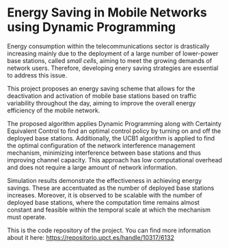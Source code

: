 # Energy Saving in Mobile Networks using Dynamic Programming

Energy consumption within the telecommunications sector is drastically increasing mainly due to the deployment of a large number of lower-power base stations, called *small cells*, aiming to meet the growing demands of network users. Therefore, developing enery saving strategies are essential to address this issue.

This project proposes an energy saving scheme that allows for the deactivation and activation of mobile base stations based on traffic variability throughout the day, aiming to improve the overall energy efficiency of the mobile network. 

The proposed algorithm applies Dynamic Programming along with Certainty Equivalent Control to find an optimal control policy by turning on and off the deployed base stations. Additionally, the UCB1 algorithm is applied to find the optimal configuration of the network interference management mechanism, minimizing interference between base stations and thus improving channel capacity. This approach has low computational overhead and does not require a large amount of network information.

Simulation results demonstrate the effectiveness in achieving energy savings. These are accentuated as the number of deployed base stations increases. Moreover, it is observed to be scalable with the number of deployed base stations, where the computation time remains almost constant and feasible within the temporal scale at which the mechanism must operate.

This is the code repository of the project. You can find more information about it here: https://repositorio.upct.es/handle/10317/6132

